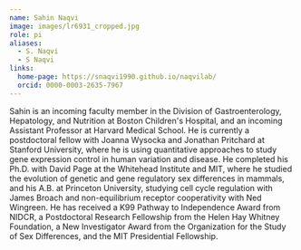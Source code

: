 ```yaml
---
name: Sahin Naqvi
image: images/lr6931_cropped.jpg
role: pi
aliases:
  - S. Naqvi
  - S Naqvi
links:
  home-page: https://snaqvi1990.github.io/naqvilab/
  orcid: 0000-0003-2635-7967
---
```


Sahin is an incoming faculty member in the Division of Gastroenterology, Hepatology, and Nutrition at Boston Children's Hospital, and an incoming Assistant Professor at Harvard Medical School. He is currently a postdoctoral fellow with Joanna Wysocka and Jonathan Pritchard at Stanford University, where he is using quantitative approaches to study gene expression control in human variation and disease. He completed his Ph.D. with David Page at the Whitehead Institute and MIT, where he studied the evolution of genetic and gene regulatory sex differences in mammals, and his A.B. at Princeton University, studying cell cycle regulation with James Broach and non-equilibrium receptor cooperativity with Ned Wingreen. He has received a K99 Pathway to Independence Award from NIDCR, a Postdoctoral Research Fellowship from the Helen Hay Whitney Foundation, a New Investigator Award from the Organization for the Study of Sex Differences, and the MIT Presidential Fellowship. 
